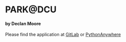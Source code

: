 # PARK@DCU
#### by Declan Moore
Please find the application at [GitLab](https://gitlab.computing.dcu.ie/moored39/2018-ca377-moored39-parkatdcu) or [PythonAnywhere](http://moored39.pythonanywhere.com/park_at_dcu/)